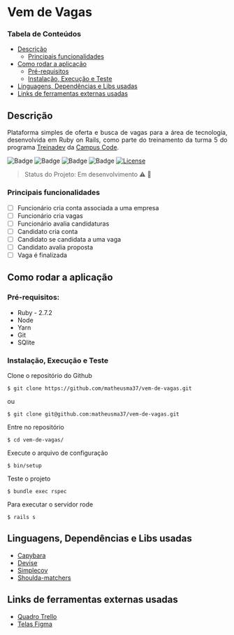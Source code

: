 # Vem de Vagas
### Tabela de Conteúdos
  * [Descrição](#Descrição)
    * [Principais funcionalidades](#Principais-funcionalidades)
  * [Como rodar a aplicação](#Como-rodar-a-aplicação)
    * [Pré-requisitos](#Dependências-inicias)
    * [Instalação, Execução e Teste](#Instalação-Execução-e-Teste)
  * [Linguagens, Dependências e Libs usadas](#Linguagens-Dependências-e-Libs-usadas)
  * [Links de ferramentas externas usadas](#Links-de-ferramentas-externas-usadas)
## Descrição
<p align="justify"> Plataforma simples de oferta e busca de vagas para a área de tecnologia, desenvolvida em Ruby on Rails, como parte do treinamento da turma 5 do programa <a href="https://www.treinadev.com.br">Treinadev</a> da <a href="https://campuscode.com.br">Campus Code</a>.</p>

![Badge](https://img.shields.io/static/v1?label=ruby&message=2.7.2&color=red&style=for-the-badge&logo=ruby)
![Badge](https://img.shields.io/static/v1?label=ruby+on+rails&message=6.1.2&color=red&style=for-the-badge&logo=ruby+on+rails)
![Badge](https://img.shields.io/static/v1?label=bootstrap&message=5.0.0&color=blueviolet&style=for-the-badge&logo=bootstrap)
![Badge](https://img.shields.io/static/v1?label=sqlite&message=3.31.1&color=blue&style=for-the-badge&logo=sqlite)
[![License](https://img.shields.io/badge/license-mit-green.svg?style=for-the-badge)](LICENSE.md)
> Status do Projeto: Em desenvolvimento :warning: :construction_worker:

### Principais funcionalidades
- [ ] Funcionário cria conta associada a uma empresa
- [ ] Funcionário cria vagas
- [ ] Funcionário avalia candidaturas
- [ ] Candidato cria conta
- [ ] Candidato se candidata a uma vaga
- [ ] Candidato avalia proposta
- [ ] Vaga é finalizada

## Como rodar a aplicação
### Pré-requisitos:
+ Ruby - 2.7.2
+ Node
+ Yarn
+ Git
+ SQlite

### Instalação, Execução e Teste
Clone o repositório do Github
```
$ git clone https://github.com/matheusma37/vem-de-vagas.git
```
ou
```
$ git clone git@github.com:matheusma37/vem-de-vagas.git
```
Entre no repositório
```
$ cd vem-de-vagas/
```
Execute o arquivo de configuração
```
$ bin/setup
```
Teste o projeto
```
$ bundle exec rspec
```
Para executar o servidor rode
```
$ rails s
```

## Linguagens, Dependências e Libs usadas
+ [Capybara](https://github.com/teamcapybara/capybara)
+ [Devise](https://github.com/heartcombo/devise)
+ [Simplecov](https://github.com/simplecov-ruby/simplecov)
+ [Shoulda-matchers](https://github.com/thoughtbot/shoulda-matchers)

## Links de ferramentas externas usadas
+ [Quadro Trello](https://trello.com/b/50tmKggf/vem-de-vagas)
+ [Telas Figma](https://www.figma.com/file/vfUotRBP88yCW6j6nDUfF2/Vem-de-Vagas?node-id=0%3A1)